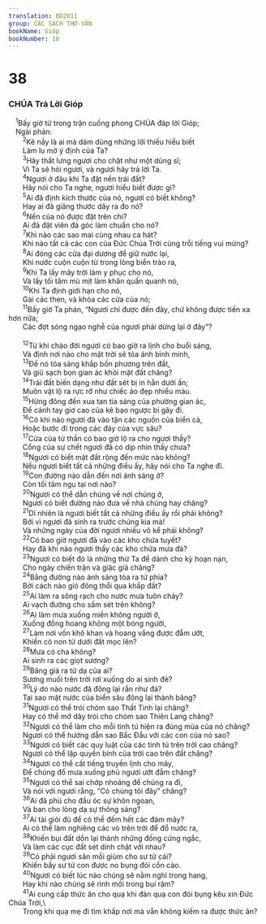 ```yaml
---
translation: BD2011
group: CÁC SÁCH THƠ-VĂN
bookName: Gióp 
bookNumber: 18
---
```


<div class="title"><h1>38</h1><h3>CHÚA Trả Lời Gióp</h3></div>
<span class="verse giop_38_1"> <sup>1</sup>Bấy giờ từ trong trận cuồng phong CHÚA đáp lời Gióp;<br/> Ngài phán:<br/></span>
<span class="verse giop_38_2">  <sup>2</sup>Kẻ nầy là ai mà dám dùng những lời thiếu hiểu biết<br/>  Làm lu mờ ý định của Ta?<br/></span>
<span class="verse giop_38_3">  <sup>3</sup>Hãy thắt lưng ngươi cho chặt như một dũng sĩ;<br/>  Vì Ta sẽ hỏi ngươi, và ngươi hãy trả lời Ta.<br/></span>
<span class="verse giop_38_4">  <sup>4</sup>Ngươi ở đâu khi Ta đặt nền trái đất?<br/>  Hãy nói cho Ta nghe, ngươi hiểu biết được gì?<br/></span>
<span class="verse giop_38_5">  <sup>5</sup>Ai đã định kích thước của nó, ngươi có biết không?<br/>  Hay ai đã giăng thước dây ra đo nó?<br/></span>
<span class="verse giop_38_6">  <sup>6</sup>Nền của nó được đặt trên chi?<br/>  Ai đã đặt viên đá góc làm chuẩn cho nó?<br/></span>
<span class="verse giop_38_7">  <sup>7</sup>Khi nào các sao mai cùng nhau ca hát?<br/>  Khi nào tất cả các con của Ðức Chúa Trời cùng trỗi tiếng vui mừng?<br/></span>
<span class="verse giop_38_8">  <sup>8</sup>Ai đóng các cửa đại dương để giữ nước lại,<br/>  Khi nước cuộn cuộn từ trong lòng biển trào ra,<br/></span>
<span class="verse giop_38_9">  <sup>9</sup>Khi Ta lấy mây trời làm y phục cho nó,<br/>  Và lấy tối tăm mù mịt làm khăn quấn quanh nó,<br/></span>
<span class="verse giop_38_10">  <sup>10</sup>Khi Ta định giới hạn cho nó,<br/>  Gài các then, và khóa các cửa của nó;<br/></span>
<span class="verse giop_38_11">  <sup>11</sup>Bấy giờ Ta phán, “Ngươi chỉ được đến đây, chứ không được tiến xa hơn nữa;<br/>  Các đợt sóng ngạo nghễ của ngươi phải dừng lại ở đây”?<br/><br/></span>
<span class="verse giop_38_12">  <sup>12</sup>Từ khi chào đời ngươi có bao giờ ra lịnh cho buổi sáng,<br/>  Và định nơi nào cho mặt trời sẽ tỏa ánh bình minh,<br/></span>
<span class="verse giop_38_13">  <sup>13</sup>Ðể nó tỏa sáng khắp bốn phương trên đất,<br/>  Và giũ sạch bọn gian ác khỏi mặt đất chăng?<br/></span>
<span class="verse giop_38_14">  <sup>14</sup>Trái đất biến dạng như đất sét bị in hằn dưới ấn;<br/>  Muôn vật lộ ra rực rỡ như chiếc áo đẹp nhiều màu.<br/></span>
<span class="verse giop_38_15">  <sup>15</sup>Hừng đông đến xua tan tia sáng của phường gian ác,<br/>  Ðể cánh tay giơ cao của kẻ bạo ngược bị gãy đi.<br/></span>
<span class="verse giop_38_16">  <sup>16</sup>Có khi nào ngươi đã vào tận các nguồn của biển cả,<br/>  Hoặc bước đi trong các đáy của vực sâu?<br/></span>
<span class="verse giop_38_17">  <sup>17</sup>Cửa của tử thần có bao giờ lộ ra cho ngươi thấy?<br/>  Cổng của sự chết ngươi đã có dịp nhìn thấy chưa?<br/></span>
<span class="verse giop_38_18">  <sup>18</sup>Ngươi có biết mặt đất rộng đến mức nào không?<br/>  Nếu ngươi biết tất cả những điều ấy, hãy nói cho Ta nghe đi.<br/></span>
<span class="verse giop_38_19">  <sup>19</sup>Con đường nào dẫn đến nơi ánh sáng ở?<br/>  Còn tối tăm ngụ tại nơi nào?<br/></span>
<span class="verse giop_38_20">  <sup>20</sup>Ngươi có thể dẫn chúng về nơi chúng ở,<br/>  Ngươi có biết đường nào đưa về nhà chúng hay chăng?<br/></span>
<span class="verse giop_38_21">  <sup>21</sup>Dĩ nhiên là ngươi biết tất cả những điều ấy rồi phải không?<br/>  Bởi vì ngươi đã sinh ra trước chúng kia mà!<br/>  Và những ngày của đời ngươi nhiều vô kể phải không?<br/></span>
<span class="verse giop_38_22">  <sup>22</sup>Có bao giờ ngươi đã vào các kho chứa tuyết?<br/>  Hay đã khi nào ngươi thấy các kho chứa mưa đá?<br/></span>
<span class="verse giop_38_23">  <sup>23</sup>Ngươi có biết đó là những thứ Ta để dành cho kỳ hoạn nạn,<br/>  Cho ngày chiến trận và giặc giã chăng?<br/></span>
<span class="verse giop_38_24">  <sup>24</sup>Bằng đường nào ánh sáng tỏa ra tứ phía?<br/>  Bởi cách nào gió đông thổi qua khắp đất?<br/></span>
<span class="verse giop_38_25">  <sup>25</sup>Ai làm ra sông rạch cho nước mưa tuôn chảy?<br/>  Ai vạch đường cho sấm sét trên không?<br/></span>
<span class="verse giop_38_26">  <sup>26</sup>Ai làm mưa xuống miền không người ở,<br/>  Xuống đồng hoang không một bóng người,<br/></span>
<span class="verse giop_38_27">  <sup>27</sup>Làm nơi vốn khô khan và hoang vắng được đẫm ướt,<br/>  Khiến cỏ non từ dưới đất mọc lên?<br/></span>
<span class="verse giop_38_28">  <sup>28</sup>Mưa có cha không?<br/>  Ai sinh ra các giọt sương?<br/></span>
<span class="verse giop_38_29">  <sup>29</sup>Băng giá ra từ dạ của ai?<br/>  Sương muối trên trời rơi xuống do ai sinh đẻ?<br/></span>
<span class="verse giop_38_30">  <sup>30</sup>Lý do nào nước đã đông lại rắn như đá?<br/>  Tại sao mặt nước của biển sâu đông lại thành băng?<br/></span>
<span class="verse giop_38_31">  <sup>31</sup>Ngươi có thể trói chòm sao Thất Tinh lại chăng?<br/>  Hay có thể mở dây trói cho chòm sao Thiên Lang chăng?<br/></span>
<span class="verse giop_38_32">  <sup>32</sup>Ngươi có thể làm cho mỗi tinh tú hiện ra đúng mùa của nó chăng?<br/>  Ngươi có thể hướng dẫn sao Bắc Ðẩu với các con của nó sao?<br/></span>
<span class="verse giop_38_33">  <sup>33</sup>Ngươi có biết các quy luật của các tinh tú trên trời cao chăng?<br/>  Ngươi có thể lập quyền bính của trời cao trên đất chăng?<br/></span>
<span class="verse giop_38_34">  <sup>34</sup>Ngươi có thể cất tiếng truyền lịnh cho mây,<br/>  Ðể chúng đổ mưa xuống phủ ngươi ướt đẫm chăng?<br/></span>
<span class="verse giop_38_35">  <sup>35</sup>Ngươi có thể sai chớp nhoáng để chúng ra đi,<br/>  Và nói với ngươi rằng, “Có chúng tôi đây” chăng?<br/></span>
<span class="verse giop_38_36">  <sup>36</sup>Ai đã phú cho đầu óc sự khôn ngoan,<br/>  Và ban cho lòng dạ sự thông sáng?<br/></span>
<span class="verse giop_38_37">  <sup>37</sup>Ai tài giỏi đủ để có thể đếm hết các đám mây?<br/>  Ai có thể làm nghiêng các vò trên trời để đổ nước ra,<br/></span>
<span class="verse giop_38_38">  <sup>38</sup>Khiến bụi đất dồn lại thành những đống cứng ngắc,<br/>  Và làm các cục đất sét dính chặt với nhau?<br/></span>
<span class="verse giop_38_39">  <sup>39</sup>Có phải ngươi săn mồi giùm cho sư tử cái?<br/>  Khiến bầy sư tử con được no bụng đói cồn cào.<br/></span>
<span class="verse giop_38_40">  <sup>40</sup>Ngươi có biết lúc nào chúng sẽ nằm nghỉ trong hang,<br/>  Hay khi nào chúng sẽ rình mồi trong bụi rậm?<br/></span>
<span class="verse giop_38_41">  <sup>41</sup>Ai cung cấp thức ăn cho quạ khi đàn quạ con đói bụng kêu xin Ðức Chúa Trời,\<br/>  Trong khi quạ mẹ đi tìm khắp nơi mà vẫn không kiếm ra được thức ăn?<br/></span>
